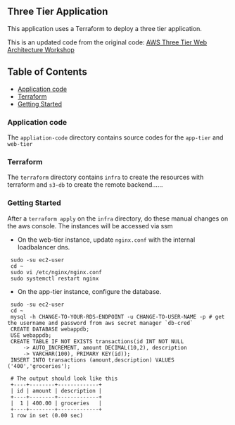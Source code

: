 ## Three Tier Application
This application uses a Terraform to deploy a three tier application.

This is an updated code from the original code: [AWS Three Tier Web Architecture Workshop](https://github.com/aws-samples/aws-three-tier-web-architecture-workshop/tree/main)

## Table of Contents
- [Application code](#Application-code)
- [Terraform](#Terraform)
- [Getting Started](#getting-started)

### Application code
The `appliation-code` directory contains source codes for the `app-tier` and `web-tier`

### Terraform
The `terraform` directory contains `infra` to create the resources with terraform and `s3-db` to create the remote backend......

### Getting Started
After a `terraform apply` on the `infra` directory, do these manual changes on the aws console. The instances will be accessed via ssm
- On the web-tier instance, update `nginx.conf` with the internal loadbalancer dns.
``` 
 sudo -su ec2-user
 cd ~
 sudo vi /etc/nginx/nginx.conf
 sudo systemctl restart nginx
 ```

- On the app-tier instance, configure the database.
```
 sudo -su ec2-user
 cd ~
 mysql -h CHANGE-TO-YOUR-RDS-ENDPOINT -u CHANGE-TO-USER-NAME -p # get the username and password from aws secret manager `db-cred`
 CREATE DATABASE webappdb;
 USE webappdb;
 CREATE TABLE IF NOT EXISTS transactions(id INT NOT NULL
     -> AUTO_INCREMENT, amount DECIMAL(10,2), description
     -> VARCHAR(100), PRIMARY KEY(id));
 INSERT INTO transactions (amount,description) VALUES ('400','groceries');

 # The output should look like this
 +----+--------+-------------+
 | id | amount | description |
 +----+--------+-------------+
 |  1 | 400.00 | groceries   |
 +----+--------+-------------+
 1 row in set (0.00 sec)
 
```